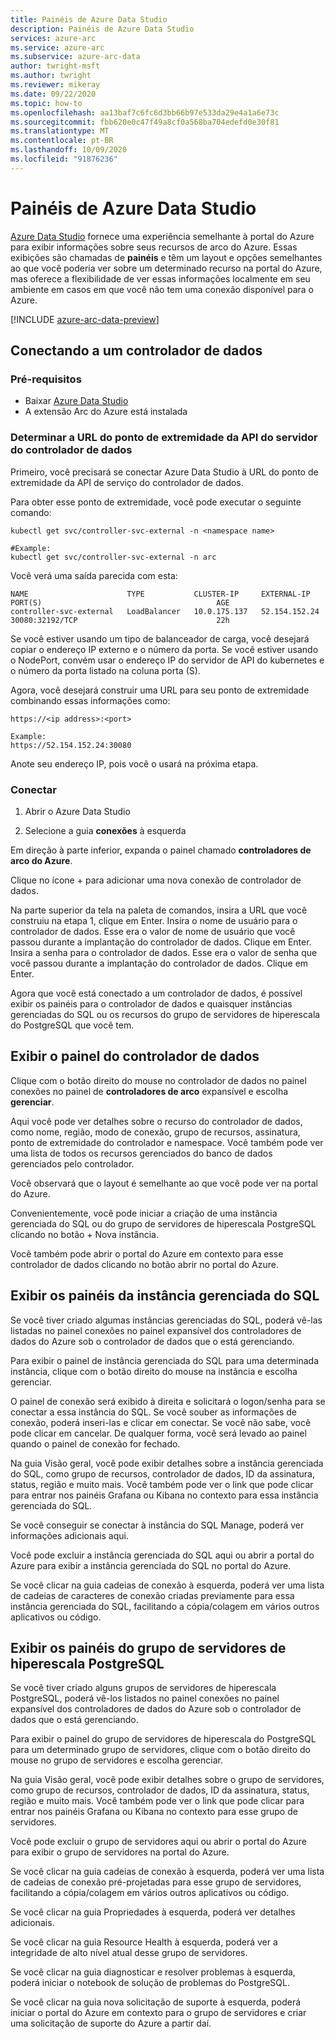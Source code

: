 ```yaml
---
title: Painéis de Azure Data Studio
description: Painéis de Azure Data Studio
services: azure-arc
ms.service: azure-arc
ms.subservice: azure-arc-data
author: twright-msft
ms.author: twright
ms.reviewer: mikeray
ms.date: 09/22/2020
ms.topic: how-to
ms.openlocfilehash: aa13baf7c6fc6d3bb66b97e533da29e4a1a6e73c
ms.sourcegitcommit: fbb620e0c47f49a8cf0a568ba704edefd0e30f81
ms.translationtype: MT
ms.contentlocale: pt-BR
ms.lasthandoff: 10/09/2020
ms.locfileid: "91876236"
---
```

# <a name="azure-data-studio-dashboards"></a>Painéis de Azure Data Studio

[Azure Data Studio](https://aka.ms/azuredatastudio) fornece uma experiência semelhante à portal do Azure para exibir informações sobre seus recursos de arco do Azure.  Essas exibições são chamadas de **painéis** e têm um layout e opções semelhantes ao que você poderia ver sobre um determinado recurso na portal do Azure, mas oferece a flexibilidade de ver essas informações localmente em seu ambiente em casos em que você não tem uma conexão disponível para o Azure.

[!INCLUDE [azure-arc-data-preview](../../../includes/azure-arc-data-preview.md)]

## <a name="connecting-to-a-data-controller"></a>Conectando a um controlador de dados

### <a name="prerequisites"></a>Pré-requisitos

- Baixar [Azure Data Studio](https://aka.ms/getazuredatastudio)
- A extensão Arc do Azure está instalada

### <a name="determine-the-data-controller-server-api-endpoint-url"></a>Determinar a URL do ponto de extremidade da API do servidor do controlador de dados

Primeiro, você precisará se conectar Azure Data Studio à URL do ponto de extremidade da API de serviço do controlador de dados.

Para obter esse ponto de extremidade, você pode executar o seguinte comando:

```console
kubectl get svc/controller-svc-external -n <namespace name>

#Example:
kubectl get svc/controller-svc-external -n arc
```

Você verá uma saída parecida com esta:

```console
NAME                      TYPE           CLUSTER-IP     EXTERNAL-IP      PORT(S)                                       AGE
controller-svc-external   LoadBalancer   10.0.175.137   52.154.152.24    30080:32192/TCP                               22h
```

Se você estiver usando um tipo de balanceador de carga, você desejará copiar o endereço IP externo e o número da porta. Se você estiver usando o NodePort, convém usar o endereço IP do servidor de API do kubernetes e o número da porta listado na coluna porta (S).

Agora, você desejará construir uma URL para seu ponto de extremidade combinando essas informações como:

```console
https://<ip address>:<port>

Example:
https://52.154.152.24:30080
```

Anote seu endereço IP, pois você o usará na próxima etapa.

### <a name="connect"></a>Conectar

1. Abrir o Azure Data Studio

1. Selecione a guia **conexões** à esquerda

Em direção à parte inferior, expanda o painel chamado **controladores de arco do Azure**.

Clique no ícone + para adicionar uma nova conexão de controlador de dados.

Na parte superior da tela na paleta de comandos, insira a URL que você construiu na etapa 1, clique em Enter.
Insira o nome de usuário para o controlador de dados.  Esse era o valor de nome de usuário que você passou durante a implantação do controlador de dados.  Clique em Enter.
Insira a senha para o controlador de dados.  Esse era o valor de senha que você passou durante a implantação do controlador de dados. Clique em Enter.

Agora que você está conectado a um controlador de dados, é possível exibir os painéis para o controlador de dados e quaisquer instâncias gerenciadas do SQL ou os recursos do grupo de servidores de hiperescala do PostgreSQL que você tem.

## <a name="view-the-data-controller-dashboard"></a>Exibir o painel do controlador de dados

Clique com o botão direito do mouse no controlador de dados no painel conexões no painel de **controladores de arco** expansível e escolha **gerenciar**.

Aqui você pode ver detalhes sobre o recurso do controlador de dados, como nome, região, modo de conexão, grupo de recursos, assinatura, ponto de extremidade do controlador e namespace.  Você também pode ver uma lista de todos os recursos gerenciados do banco de dados gerenciados pelo controlador.

Você observará que o layout é semelhante ao que você pode ver na portal do Azure.

Convenientemente, você pode iniciar a criação de uma instância gerenciada do SQL ou do grupo de servidores de hiperescala PostgreSQL clicando no botão + Nova instância.

Você também pode abrir o portal do Azure em contexto para esse controlador de dados clicando no botão abrir no portal do Azure.

## <a name="view-the-sql-managed-instance-dashboards"></a>Exibir os painéis da instância gerenciada do SQL

Se você tiver criado algumas instâncias gerenciadas do SQL, poderá vê-las listadas no painel conexões no painel expansível dos controladores de dados do Azure sob o controlador de dados que o está gerenciando.

Para exibir o painel de instância gerenciada do SQL para uma determinada instância, clique com o botão direito do mouse na instância e escolha gerenciar.

O painel de conexão será exibido à direita e solicitará o logon/senha para se conectar a essa instância do SQL. Se você souber as informações de conexão, poderá inseri-las e clicar em conectar.  Se você não sabe, você pode clicar em cancelar.  De qualquer forma, você será levado ao painel quando o painel de conexão for fechado.

Na guia Visão geral, você pode exibir detalhes sobre a instância gerenciada do SQL, como grupo de recursos, controlador de dados, ID da assinatura, status, região e muito mais.  Você também pode ver o link que pode clicar para entrar nos painéis Grafana ou Kibana no contexto para essa instância gerenciada do SQL.

Se você conseguir se conectar à instância do SQL Manage, poderá ver informações adicionais aqui.

Você pode excluir a instância gerenciada do SQL aqui ou abrir a portal do Azure para exibir a instância gerenciada do SQL no portal do Azure.

Se você clicar na guia cadeias de conexão à esquerda, poderá ver uma lista de cadeias de caracteres de conexão criadas previamente para essa instância gerenciada do SQL, facilitando a cópia/colagem em vários outros aplicativos ou código.

## <a name="view-the-postgresql-hyperscale-server-group-dashboards"></a>Exibir os painéis do grupo de servidores de hiperescala PostgreSQL

Se você tiver criado alguns grupos de servidores de hiperescala PostgreSQL, poderá vê-los listados no painel conexões no painel expansível dos controladores de dados do Azure sob o controlador de dados que o está gerenciando.

Para exibir o painel do grupo de servidores de hiperescala do PostgreSQL para um determinado grupo de servidores, clique com o botão direito do mouse no grupo de servidores e escolha gerenciar.

Na guia Visão geral, você pode exibir detalhes sobre o grupo de servidores, como grupo de recursos, controlador de dados, ID da assinatura, status, região e muito mais.  Você também pode ver o link que pode clicar para entrar nos painéis Grafana ou Kibana no contexto para esse grupo de servidores.

Você pode excluir o grupo de servidores aqui ou abrir o portal do Azure para exibir o grupo de servidores na portal do Azure.

Se você clicar na guia cadeias de conexão à esquerda, poderá ver uma lista de cadeias de conexão pré-projetadas para esse grupo de servidores, facilitando a cópia/colagem em vários outros aplicativos ou código.

Se você clicar na guia Propriedades à esquerda, poderá ver detalhes adicionais.

Se você clicar na guia Resource Health à esquerda, poderá ver a integridade de alto nível atual desse grupo de servidores.

Se você clicar na guia diagnosticar e resolver problemas à esquerda, poderá iniciar o notebook de solução de problemas do PostgreSQL.

Se você clicar na guia nova solicitação de suporte à esquerda, poderá iniciar o portal do Azure em contexto para o grupo de servidores e criar uma solicitação de suporte do Azure a partir daí.
